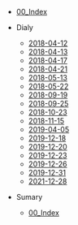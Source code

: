 - [00_Index](00_Index.md)

- Dialy
  - [2018-04-12](Dialy/2018-04-12.md)
  - [2018-04-13](Dialy/2018-04-13.md)
  - [2018-04-17](Dialy/2018-04-17.md)
  - [2018-04-21](Dialy/2018-04-21.md)
  - [2018-05-13](Dialy/2018-05-13.md)
  - [2018-05-22](Dialy/2018-05-22.md)
  - [2018-09-19](Dialy/2018-09-19.md)
  - [2018-09-25](Dialy/2018-09-25.md)
  - [2018-10-23](Dialy/2018-10-23.md)
  - [2018-11-15](Dialy/2018-11-15.md)
  - [2019-04-05](Dialy/2019-04-05.md)
  - [2019-12-18](Dialy/2019-12-18.md)
  - [2019-12-20](Dialy/2019-12-20.md)
  - [2019-12-23](Dialy/2019-12-23.md)
  - [2019-12-26](Dialy/2019-12-26.md)
  - [2019-12-31](Dialy/2019-12-31.md)
  - [2021-12-28](Dialy/2021-12-28.md)

- Sumary
  - [00_Index](Sumary/00_Index.md)
